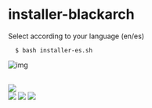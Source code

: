 # installer-blackarch
Select according to your language (en/es)

      $ bash installer-es.sh

![img](https://www.planttext.com/api/plantuml/svg/POp13O0m30F_dg8CK4P0h58f5gr88vIK_ScVv_ciEsCrN-zKRAjpiZX5d15Lcjy90E9fDgANUfHX-LUbLyQU4sYN_fsb0qwQPFa3)

<br>
<img src="https://github.com/mrx04programmer/installer-blackarch/assets/46001898/415dde49-2232-49c4-b041-ae146f6da5e0">
<br>

<img src="https://img.shields.io/badge/compatible-debian-t?style=for-the-badge&color=darkgreen&logoColor=darkgreen&labelColor=black">
<img src="https://img.shields.io/badge/compatible-android-t?style=for-the-badge&color=darkgreen&logoColor=darkgreen&labelColor=black">
<img src="https://img.shields.io/badge/incompatible-arch-t?style=for-the-badge&color=darkred&logoColor=darkgreen&labelColor=black">
